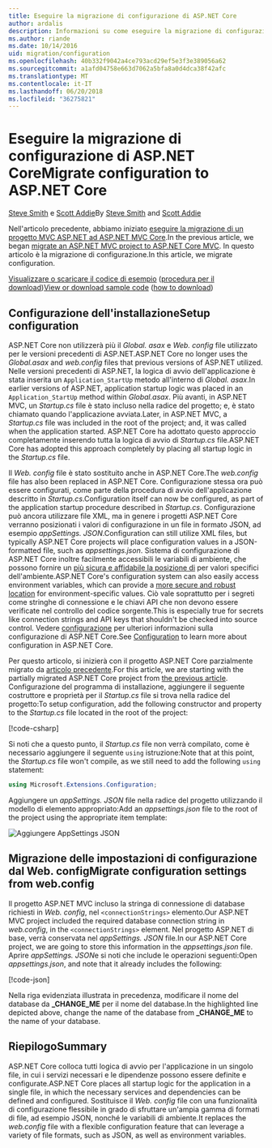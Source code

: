 ```yaml
---
title: Eseguire la migrazione di configurazione di ASP.NET Core
author: ardalis
description: Informazioni su come eseguire la migrazione di configurazione da un progetto ASP.NET MVC per un progetto ASP.NET MVC di base.
ms.author: riande
ms.date: 10/14/2016
uid: migration/configuration
ms.openlocfilehash: 40b332f9042a4ce793acd29ef5e3f3e389056a62
ms.sourcegitcommit: a1afd04758e663d7062a5bfa8a0d4dca38f42afc
ms.translationtype: MT
ms.contentlocale: it-IT
ms.lasthandoff: 06/20/2018
ms.locfileid: "36275821"
---
```

# <a name="migrate-configuration-to-aspnet-core"></a><span data-ttu-id="18475-103">Eseguire la migrazione di configurazione di ASP.NET Core</span><span class="sxs-lookup"><span data-stu-id="18475-103">Migrate configuration to ASP.NET Core</span></span>

<span data-ttu-id="18475-104">[Steve Smith](https://ardalis.com/) e [Scott Addie](https://scottaddie.com)</span><span class="sxs-lookup"><span data-stu-id="18475-104">By [Steve Smith](https://ardalis.com/) and [Scott Addie](https://scottaddie.com)</span></span>

<span data-ttu-id="18475-105">Nell'articolo precedente, abbiamo iniziato [eseguire la migrazione di un progetto MVC ASP.NET ad ASP.NET MVC Core](xref:migration/mvc).</span><span class="sxs-lookup"><span data-stu-id="18475-105">In the previous article, we began [migrate an ASP.NET MVC project to ASP.NET Core MVC](xref:migration/mvc).</span></span> <span data-ttu-id="18475-106">In questo articolo è la migrazione di configurazione.</span><span class="sxs-lookup"><span data-stu-id="18475-106">In this article, we migrate configuration.</span></span>

<span data-ttu-id="18475-107">[Visualizzare o scaricare il codice di esempio](https://github.com/aspnet/Docs/tree/master/aspnetcore/migration/configuration/samples) ([procedura per il download](xref:tutorials/index#how-to-download-a-sample))</span><span class="sxs-lookup"><span data-stu-id="18475-107">[View or download sample code](https://github.com/aspnet/Docs/tree/master/aspnetcore/migration/configuration/samples) ([how to download](xref:tutorials/index#how-to-download-a-sample))</span></span>

## <a name="setup-configuration"></a><span data-ttu-id="18475-108">Configurazione dell'installazione</span><span class="sxs-lookup"><span data-stu-id="18475-108">Setup configuration</span></span>

<span data-ttu-id="18475-109">ASP.NET Core non utilizzerà più il *Global. asax* e *Web. config* file utilizzato per le versioni precedenti di ASP.NET.</span><span class="sxs-lookup"><span data-stu-id="18475-109">ASP.NET Core no longer uses the *Global.asax* and *web.config* files that previous versions of ASP.NET utilized.</span></span> <span data-ttu-id="18475-110">Nelle versioni precedenti di ASP.NET, la logica di avvio dell'applicazione è stata inserita un `Application_StartUp` metodo all'interno di *Global. asax*.</span><span class="sxs-lookup"><span data-stu-id="18475-110">In earlier versions of ASP.NET, application startup logic was placed in an `Application_StartUp` method within *Global.asax*.</span></span> <span data-ttu-id="18475-111">Più avanti, in ASP.NET MVC, un *Startup.cs* file è stato incluso nella radice del progetto; e, è stato chiamato quando l'applicazione avviata.</span><span class="sxs-lookup"><span data-stu-id="18475-111">Later, in ASP.NET MVC, a *Startup.cs* file was included in the root of the project; and, it was called when the application started.</span></span> <span data-ttu-id="18475-112">ASP.NET Core ha adottato questo approccio completamente inserendo tutta la logica di avvio di *Startup.cs* file.</span><span class="sxs-lookup"><span data-stu-id="18475-112">ASP.NET Core has adopted this approach completely by placing all startup logic in the *Startup.cs* file.</span></span>

<span data-ttu-id="18475-113">Il *Web. config* file è stato sostituito anche in ASP.NET Core.</span><span class="sxs-lookup"><span data-stu-id="18475-113">The *web.config* file has also been replaced in ASP.NET Core.</span></span> <span data-ttu-id="18475-114">Configurazione stessa ora può essere configurati, come parte della procedura di avvio dell'applicazione descritto in *Startup.cs*.</span><span class="sxs-lookup"><span data-stu-id="18475-114">Configuration itself can now be configured, as part of the application startup procedure described in *Startup.cs*.</span></span> <span data-ttu-id="18475-115">Configurazione può ancora utilizzare file XML, ma in genere i progetti ASP.NET Core verranno posizionati i valori di configurazione in un file in formato JSON, ad esempio *appSettings. JSON*.</span><span class="sxs-lookup"><span data-stu-id="18475-115">Configuration can still utilize XML files, but typically ASP.NET Core projects will place configuration values in a JSON-formatted file, such as *appsettings.json*.</span></span> <span data-ttu-id="18475-116">Sistema di configurazione di ASP.NET Core inoltre facilmente accessibili le variabili di ambiente, che possono fornire un [più sicura e affidabile la posizione di](xref:security/app-secrets) per valori specifici dell'ambiente.</span><span class="sxs-lookup"><span data-stu-id="18475-116">ASP.NET Core's configuration system can also easily access environment variables, which can provide a [more secure and robust location](xref:security/app-secrets) for environment-specific values.</span></span> <span data-ttu-id="18475-117">Ciò vale soprattutto per i segreti come stringhe di connessione e le chiavi API che non devono essere verificate nel controllo del codice sorgente.</span><span class="sxs-lookup"><span data-stu-id="18475-117">This is especially true for secrets like connection strings and API keys that shouldn't be checked into source control.</span></span> <span data-ttu-id="18475-118">Vedere [configurazione](xref:fundamentals/configuration/index) per ulteriori informazioni sulla configurazione di ASP.NET Core.</span><span class="sxs-lookup"><span data-stu-id="18475-118">See [Configuration](xref:fundamentals/configuration/index) to learn more about configuration in ASP.NET Core.</span></span>

<span data-ttu-id="18475-119">Per questo articolo, si inizierà con il progetto ASP.NET Core parzialmente migrato da [articolo precedente](xref:migration/mvc).</span><span class="sxs-lookup"><span data-stu-id="18475-119">For this article, we are starting with the partially migrated ASP.NET Core project from [the previous article](xref:migration/mvc).</span></span> <span data-ttu-id="18475-120">Configurazione del programma di installazione, aggiungere il seguente costruttore e proprietà per il *Startup.cs* file si trova nella radice del progetto:</span><span class="sxs-lookup"><span data-stu-id="18475-120">To setup configuration, add the following constructor and property to the *Startup.cs* file located in the root of the project:</span></span>

[!code-csharp[](configuration/samples/WebApp1/src/WebApp1/Startup.cs?range=11-16)]

<span data-ttu-id="18475-121">Si noti che a questo punto, il *Startup.cs* file non verrà compilato, come è necessario aggiungere il seguente `using` istruzione:</span><span class="sxs-lookup"><span data-stu-id="18475-121">Note that at this point, the *Startup.cs* file won't compile, as we still need to add the following `using` statement:</span></span>

```csharp
using Microsoft.Extensions.Configuration;
```

<span data-ttu-id="18475-122">Aggiungere un *appSettings. JSON* file nella radice del progetto utilizzando il modello di elemento appropriato:</span><span class="sxs-lookup"><span data-stu-id="18475-122">Add an *appsettings.json* file to the root of the project using the appropriate item template:</span></span>

![Aggiungere AppSettings JSON](configuration/_static/add-appsettings-json.png)

## <a name="migrate-configuration-settings-from-webconfig"></a><span data-ttu-id="18475-124">Migrazione delle impostazioni di configurazione dal Web. config</span><span class="sxs-lookup"><span data-stu-id="18475-124">Migrate configuration settings from web.config</span></span>

<span data-ttu-id="18475-125">Il progetto ASP.NET MVC incluso la stringa di connessione di database richiesti in *Web. config*, nel `<connectionStrings>` elemento.</span><span class="sxs-lookup"><span data-stu-id="18475-125">Our ASP.NET MVC project included the required database connection string in *web.config*, in the `<connectionStrings>` element.</span></span> <span data-ttu-id="18475-126">Nel progetto ASP.NET di base, verrà conservata nel *appSettings. JSON* file.</span><span class="sxs-lookup"><span data-stu-id="18475-126">In our ASP.NET Core project, we are going to store this information in the *appsettings.json* file.</span></span> <span data-ttu-id="18475-127">Aprire *appSettings. JSON*e si noti che include le operazioni seguenti:</span><span class="sxs-lookup"><span data-stu-id="18475-127">Open *appsettings.json*, and note that it already includes the following:</span></span>

[!code-json[](../migration/configuration/samples/WebApp1/src/WebApp1/appsettings.json?highlight=4)]

<span data-ttu-id="18475-128">Nella riga evidenziata illustrata in precedenza, modificare il nome del database da **_CHANGE_ME** per il nome del database.</span><span class="sxs-lookup"><span data-stu-id="18475-128">In the highlighted line depicted above, change the name of the database from **_CHANGE_ME** to the name of your database.</span></span>

## <a name="summary"></a><span data-ttu-id="18475-129">Riepilogo</span><span class="sxs-lookup"><span data-stu-id="18475-129">Summary</span></span>

<span data-ttu-id="18475-130">ASP.NET Core colloca tutti logica di avvio per l'applicazione in un singolo file, in cui i servizi necessari e le dipendenze possono essere definite e configurate.</span><span class="sxs-lookup"><span data-stu-id="18475-130">ASP.NET Core places all startup logic for the application in a single file, in which the necessary services and dependencies can be defined and configured.</span></span> <span data-ttu-id="18475-131">Sostituisce il *Web. config* file con una funzionalità di configurazione flessibile in grado di sfruttare un'ampia gamma di formati di file, ad esempio JSON, nonché le variabili di ambiente.</span><span class="sxs-lookup"><span data-stu-id="18475-131">It replaces the *web.config* file with a flexible configuration feature that can leverage a variety of file formats, such as JSON, as well as environment variables.</span></span>
